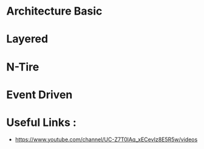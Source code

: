 # Architecture Basic

# Layered 

# N-Tire 

# Event Driven

# Useful Links : 
 - https://www.youtube.com/channel/UC-Z7T0lAq_xECevIz8E5R5w/videos
